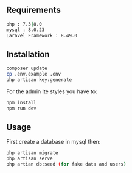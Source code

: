## Requirements

```bash
php : 7.3|8.0
mysql : 8.0.23
Laravel Framework : 8.49.0
```


## Installation
```bash
composer update
cp .env.example .env
php artisan key:generate
```
For the admin lte styles you have to:

```bash
npm install
npm run dev
```
## Usage
First create a database in mysql then:
```bash
php artisan migrate
php artisan serve
php artian db:seed (for fake data and users)
```
